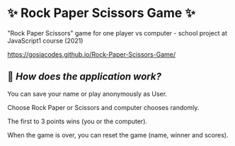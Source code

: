 
# :sparkles: Rock Paper Scissors Game :sparkles:
"Rock Paper Scissors" game for one player vs computer - school project at JavaScript1 course (2021)

https://gosiacodes.github.io/Rock-Paper-Scissors-Game/

## :pushpin: _How does the application work?_

You can save your name or play anonymously as User.

Choose Rock Paper or Scissors and computer chooses randomly.

The first to 3 points wins (you or the computer).

When the game is over, you can reset the game (name, winner and scores).

<!--  
## :pushpin: _GUI and examples_

![RPS app Peter gets to Top 5 ex](/img/RPS_1.png)

![RPS app game begins ex](/img/RPS_2.png)
-->


